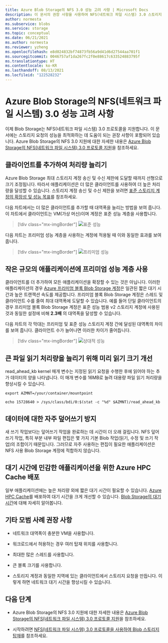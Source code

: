 ```yaml
---
title: Azure Blob Storage의 NFS 3.0 성능 고려 사항 | Microsoft Docs
description: 이 문서의 권장 사항을 사용하여 NFS(네트워크 파일 시스템) 3.0 스토리지 요청의 성능을 최적화합니다.
author: normesta
ms.subservice: blobs
ms.service: storage
ms.topic: conceptual
ms.date: 06/21/2021
ms.author: normesta
ms.reviewer: yzheng
ms.openlocfilehash: e8d024832bf74873fb56a9d41d6d27544aa701f1
ms.sourcegitcommit: 0046757af1da267fc2f0e88617c633524883795f
ms.translationtype: HT
ms.contentlocale: ko-KR
ms.lasthandoff: 08/13/2021
ms.locfileid: "122528232"
---
```

# <a name="network-file-system-nfs-30-performance-considerations-in-azure-blob-storage"></a>Azure Blob Storage의 NFS(네트워크 파일 시스템) 3.0 성능 고려 사항

이제 Blob Storage는 NFS(네트워크 파일 시스템) 3.0 프로토콜을 지원합니다. 이 문서에는 스토리지 요청의 성능을 최적화하는 데 도움이 되는 권장 사항이 포함되어 있습니다. Azure Blob Storage의 NFS 3.0 지원에 대한 자세한 내용은 [Azure Blob Storage의 NFS(네트워크 파일 시스템) 3.0 프로토콜 지원](network-file-system-protocol-support.md)을 참조하세요.

## <a name="add-clients-to-increase-throughput"></a>클라이언트를 추가하여 처리량 늘리기 

Azure Blob Storage 최대 스토리지 계정 송신 및 수신 제한에 도달할 때까지 선형으로 크기 조정됩니다. 따라서 애플리케이션은 더 많은 클라이언트를 사용하여 더 높은 처리량을 달성할 수 있습니다.  스토리지 계정 송신 및 수신 제한을 보려면 [표준 스토리지 계정의 확장성 및 성능 목표](../common/scalability-targets-standard-account.md)를 참조하세요.

다음 차트에서는 더 많은 클라이언트를 추가할 때 대역폭을 늘리는 방법을 보여 줍니다. 이 차트에서 클라이언트는 VM(가상 머신)이며 계정은 표준 성능 계층을 사용합니다. 

> [!div class="mx-imgBorder"]
> ![표준 성능](./media/network-file-system-protocol-support-performance/standard-performance-tier.png)

다음 차트는 프리미엄 성능 계층을 사용하는 계정에 적용될 때 이와 동일한 효과를 보여 줍니다.

> [!div class="mx-imgBorder"]
> ![프리미엄 성능](./media/network-file-system-protocol-support-performance/premium-performance-tier.png)

## <a name="use-premium-performance-tier-for-small-scale-applications"></a>작은 규모의 애플리케이션에 프리미엄 성능 계층 사용

클라이언트를 더 추가하여 모든 애플리케이션을 확장할 수 있는 것은 아닙니다. 이러한 애플리케이션의 경우 [Azure 프리미엄 블록 Blob Storage 계정](../common/storage-account-create.md)은 일관된 짧은 대기 시간과 높은 트랜잭션 속도를 제공합니다. 프리미엄 블록 Blob Storage 계정은 스레드 및 클라이언트 수를 줄여 최대 대역폭에 도달할 수 있습니다. 예를 들어 단일 클라이언트의 경우 프리미엄 블록 Blob Storage 계정은 표준 성능 범용 v2 스토리지 계정에 사용된 것과 동일한 설정에 비해 **2.3배** 의 대역폭을 달성할 수 있습니다. 

다음 차트의 각 막대는 프리미엄 및 표준 성능 스토리지 계정 간에 달성된 대역폭의 차이를 보여 줍니다. 클라이언트 수가 늘어나면 이러한 차이가 줄어듭니다.  

> [!div class="mx-imgBorder"]
> ![상대적 성능](./media/network-file-system-protocol-support-performance/relative-performance.png)

## <a name="improve-read-ahead-size-to-increase-large-file-read-throughput"></a>큰 파일 읽기 처리량을 늘리기 위해 미리 읽기 크기 개선 
read_ahead_kb kernel 매개 변수는 지정된 읽기 요청을 수행한 후에 읽어야 하는 추가 데이터의 양을 나타냅니다. 이 매개 변수를 16MB로 늘려 대용량 파일 읽기 처리량을 향상시킬 수 있습니다. 

```
export AZMNT=/your/container/mountpoint

echo 15728640 > /sys/class/bdi/0:$(stat -c "%d" $AZMNT)/read_ahead_kb
```

## <a name="avoid-frequent-overwrites-on-data"></a>데이터에 대한 자주 덮어쓰기 방지

새 쓰기 작업보다는 덮어쓰기 작업을 완료하는 데 시간이 더 오래 걸립니다. NFS 덮어쓰기 작업, 특히 부분 내부 파일 편집은 몇 가지 기본 Blob 작업(읽기, 수정 및 쓰기 작업)의 조합이기 때문입니다. 그러므로 자주 사용하는 편집이 필요한 애플리케이션은 NFS 사용 Blob Storage 계정에 적합하지 않습니다. 

## <a name="deploy-azure-hpc-cache-for-latency-sensitive-applications"></a>대기 시간에 민감한 애플리케이션을 위한 Azure HPC Cache 배포

일부 애플리케이션에는 높은 처리량 외에 짧은 대기 시간이 필요할 수 있습니다. [Azure HPC Cache](../../hpc-cache/nfs-blob-considerations.md)를 배포하여 대기 시간을 크게 개선할 수 있습니다. [Blob Storage의 대기 시간](storage-blobs-latency.md)에 대해 자세히 알아봅니다. 

## <a name="other-best-practice-recommendations"></a>기타 모범 사례 권장 사항 

- 네트워크 대역폭이 충분한 VM을 사용합니다.

- 워크로드에서 허용하는 경우 여러 탑재 위치를 사용합니다.

- 최대한 많은 스레드를 사용합니다.

- 큰 블록 크기를 사용합니다.

- 스토리지 계정과 동일한 지역에 있는 클라이언트에서 스토리지 요청을 만듭니다. 이렇게 하면 네트워크 대기 시간을 향상시킬 수 있습니다.

## <a name="next-steps"></a>다음 단계

- Azure Blob Storage의 NFS 3.0 지원에 대한 자세한 내용은 [Azure Blob Storage의 NFS(네트워크 파일 시스템) 3.0 프로토콜 지원](network-file-system-protocol-support.md)을 참조하세요.

- 시작하려면 [NFS(네트워크 파일 시스템) 3.0 프로토콜을 사용하여 Blob 스토리지 탑재](network-file-system-protocol-support-how-to.md)를 참조하세요.
